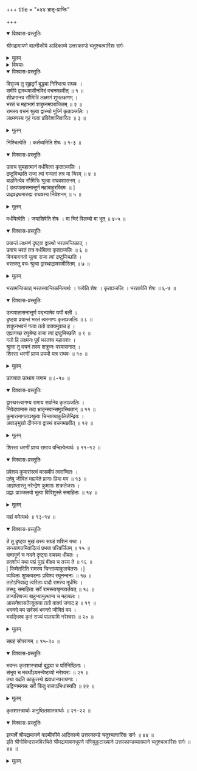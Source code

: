 +++
title = "०४४ भ्रातृ-प्राप्तिः"

+++

<details open><summary>विश्वास-प्रस्तुतिः</summary>

श्रीमद्रामायणे वाल्मीकीये आदिकाव्ये उत्तरकाण्डे चतुश्चत्वारिंशः सर्गः
</details>

<details><summary>मूलम्</summary>

श्रीमद्रामायणे वाल्मीकीये आदिकाव्ये उत्तरकाण्डे चतुश्चत्वारिंशः सर्गः
</details>

<details><summary>विषयाः</summary>

रामेण सभायां सर्वजन-विसर्जन-पूर्वकं  
भ्रातृषु पौरापवाद-निवेदनेच्छया  
दूतं प्रति तद्-आनयन-चोदना ॥ १ ॥  
दूताहूतैर् लक्ष्मणादिभिः सत्वरं राम-समीपम् एत्य  
तन्-मुख-वैवर्ण्य-निर्वर्णनेन-विषण्णतया  
समणामम् उपवेशनम् ॥ २ ॥
</details>

<details open><summary>विश्वास-प्रस्तुतिः</summary>

विसृज्य तु सुहृद्वर्गं बुद्ध्या निश्चित्य राघवः ।  
समीपे द्वास्थमासीनमिदं वचनमब्रवीत् ॥ १ ॥  
शीघ्रमानय सौमित्रिं लक्ष्मणं शुभलक्षणम् ।  
भरतं च महाभागं शत्रुघ्नमपराजितम् ॥ २ ॥  
रामस्य वचनं श्रुत्वा द्वास्थो मूर्ध्नि कृताञ्जलिः ।  
लक्ष्मणस्य गृहं गत्वा प्रविवेशानिवारितः ॥ ३ ॥
</details>

<details><summary>मूलम्</summary>

विसृज्य तु सुहृद्वर्गं बुद्ध्या निश्चित्य राघवः ।  
समीपे द्वास्थमासीनमिदं वचनमब्रवीत् ॥ १ ॥  
शीघ्रमानय सौमित्रिं लक्ष्मणं शुभलक्षणम् ।  
भरतं च महाभागं शत्रुघ्नमपराजितम् ॥ २ ॥  
रामस्य वचनं श्रुत्वा द्वास्थो मूर्ध्नि कृताञ्जलिः ।  
लक्ष्मणस्य गृहं गत्वा प्रविवेशानिवारितः ॥ ३ ॥
</details>

निश्चित्येति । कर्तव्यमिति शेषः ॥ १-३ ॥

<details open><summary>विश्वास-प्रस्तुतिः</summary>

उवाच सुमहात्मानं वर्धयित्वा कृताञ्जलिः ।  
द्रष्टुमिच्छति राजा त्वां गम्यतां तत्र मा चिरम् ॥ ४ ॥  
बाढमित्येव सौमित्रिः श्रुत्वा राघवशासनम् ।  
\[ उत्पपातासनात्तूर्ण महाबाहुररिंदमः ॥ \]  
प्राद्रवद्रथमारुह्य राघवस्य निवेशनम् ॥ ५ ॥
</details>

<details><summary>मूलम्</summary>

उवाच सुमहात्मानं वर्धयित्वा कृताञ्जलिः ।  
द्रष्टुमिच्छति राजा त्वां गम्यतां तत्र मा चिरम् ॥ ४ ॥  
बाढमित्येव सौमित्रिः श्रुत्वा राघवशासनम् ।  
\[ उत्पपातासनात्तूर्ण महाबाहुररिंदमः ॥ \]  
प्राद्रवद्रथमारुह्य राघवस्य निवेशनम् ॥ ५ ॥
</details>

वर्धयित्वेति । जयाशिषेति शेषः । मा चिरं विलम्बो मा भूत् ॥ ४-५ ॥

<details open><summary>विश्वास-प्रस्तुतिः</summary>

प्रयान्तं लक्ष्मणं दृष्ट्वा द्वास्थो भरतमन्तिकात् ।  
उवाच भरतं तत्र वर्धयित्वा कृताञ्जलिः ॥ ६ ॥  
विनयावनतो भूत्वा राजा त्वां द्रष्टुमिच्छति ।  
भरतस्तु वचः श्रुत्वा द्वास्थाद्रामसमीरितम् ॥ ७ ॥
</details>

<details><summary>मूलम्</summary>

प्रयान्तं लक्ष्मणं दृष्ट्वा द्वास्थो भरतमन्तिकात् ।  
उवाच भरतं तत्र वर्धयित्वा कृताञ्जलिः ॥ ६ ॥  
विनयावनतो भूत्वा राजा त्वां द्रष्टुमिच्छति ।  
भरतस्तु वचः श्रुत्वा द्वास्थाद्रामसमीरितम् ॥ ७ ॥
</details>

भरतमन्तिकात् भरतस्यान्तिकमित्यर्थः । गत्वेति शेषः । कृताञ्जलिः । भरतायेति शेषः ॥ ६-७ ॥

<details open><summary>विश्वास-प्रस्तुतिः</summary>

उत्पपातासनात्तूर्ण पद्भ्यामेव ययौ बली ।  
दृष्ट्वा प्रयान्तं भरतं त्वरमाणः कृताञ्जलिः ॥ ८ ॥  
शत्रुघ्नभवनं गत्वा ततो वाक्यमुवाच ह ।  
एह्यागच्छ रघुश्रेष्ठ राजा त्वां द्रष्टुमिच्छति ॥ ९ ॥  
गतो हि लक्ष्मणः पूर्वं भरतश्व महायशाः ।  
श्रुत्वा तु वचनं तस्य शत्रुघ्नः परमासनात् ।  
शिरसा धरणीं प्राप्य प्रययौ यत्र राघवः ॥ १० ॥
</details>

<details><summary>मूलम्</summary>

उत्पपातासनात्तूर्ण पद्भ्यामेव ययौ बली ।  
दृष्ट्वा प्रयान्तं भरतं त्वरमाणः कृताञ्जलिः ॥ ८ ॥  
शत्रुघ्नभवनं गत्वा ततो वाक्यमुवाच ह ।  
एह्यागच्छ रघुश्रेष्ठ राजा त्वां द्रष्टुमिच्छति ॥ ९ ॥  
गतो हि लक्ष्मणः पूर्वं भरतश्व महायशाः ।  
श्रुत्वा तु वचनं तस्य शत्रुघ्नः परमासनात् ।  
शिरसा धरणीं प्राप्य प्रययौ यत्र राघवः ॥ १० ॥
</details>

उत्पपात उत्थाय जगाम ॥ ८-१० ॥

<details open><summary>विश्वास-प्रस्तुतिः</summary>

द्वास्थस्त्वागम्य रामाय सर्वानेव कृताञ्जलिः ।  
निवेदयामास तदा भ्रातृन्स्वान्समुपस्थितान् ॥ ११ ॥  
कुमारानागताञ्श्रुत्वा चिन्ताव्याकुलितेन्द्रियः ।  
अवाङ्मुखो दीनमना द्वास्थं वचनमब्रवीत् ॥ १२ ॥
</details>

<details><summary>मूलम्</summary>

द्वास्थस्त्वागम्य रामाय सर्वानेव कृताञ्जलिः ।  
निवेदयामास तदा भ्रातृन्स्वान्समुपस्थितान् ॥ ११ ॥  
कुमारानागताञ्श्रुत्वा चिन्ताव्याकुलितेन्द्रियः ।  
अवाङ्मुखो दीनमना द्वास्थं वचनमब्रवीत् ॥ १२ ॥
</details>

शिरसा धरणीं प्राप्य रामाय वन्दित्वेत्यर्थः ॥ ११-१२ ॥

<details open><summary>विश्वास-प्रस्तुतिः</summary>

प्रवेशय कुमारांस्त्वं मत्समीपं त्वरान्वितः ।  
एतेषु जीवितं मह्यमेते प्राणाः प्रिया मम ॥ १३ ॥  
आज्ञप्तास्तु नरेन्द्रेण कुमाराः शक्रतेजसः ।  
प्रह्वाः प्राञ्जलयो भूत्वा विविशुस्ते समाहिताः ॥ १४ ॥
</details>

<details><summary>मूलम्</summary>

प्रवेशय कुमारांस्त्वं मत्समीपं त्वरान्वितः ।  
एतेषु जीवितं मह्यमेते प्राणाः प्रिया मम ॥ १३ ॥  
आज्ञप्तास्तु नरेन्द्रेण कुमाराः शक्रतेजसः ।  
प्रह्वाः प्राञ्जलयो भूत्वा विविशुस्ते समाहिताः ॥ १४ ॥
</details>

मह्यं ममेत्यर्थः ॥ १३-१४ ॥

<details open><summary>विश्वास-प्रस्तुतिः</summary>

ते तु दृष्ट्वा मुखं तस्य सग्रहं शशिनं यथा ।  
सन्ध्यागतमिवादित्यं प्रभया परिवर्जितम् ॥ १५ ॥  
बाष्पपूर्ण च नयने दृष्ट्वा रामस्य धीमतः ।  
हतशोभं यथा पद्मं मुखं वीक्ष्य च तस्य ते ॥ १६ ॥  
\[ किमेतदिति रामस्य चिन्ताव्याकुलचेतसः ।\]  
व्यथिताः शुष्कवदनाः प्रविश्य रघुनन्दनाः ॥ १७ ॥  
ततोऽभिवाद्य त्वरिताः पादौ रामस्य मूर्धभिः ।  
तस्थुः समाहिताः सर्वे रामस्त्वश्रृण्यवर्तयत् ॥ १८ ॥  
तान्परिष्वज्य बाहुभ्यामुत्थाप्य च महाबलः ।  
आसनेष्वासतेत्युक्त्वा ततो वाक्यं जगाद ह ॥ १९ ॥  
भवन्तो मम सर्वस्वं भवन्तो जीवितं मम ।  
भवद्भिश्व कृतं राज्यं पालयामि नरेश्वराः ॥ २० ॥
</details>

<details><summary>मूलम्</summary>

ते तु दृष्ट्वा मुखं तस्य सग्रहं शशिनं यथा ।  
सन्ध्यागतमिवादित्यं प्रभया परिवर्जितम् ॥ १५ ॥  
बाष्पपूर्ण च नयने दृष्ट्वा रामस्य धीमतः ।  
हतशोभं यथा पद्मं मुखं वीक्ष्य च तस्य ते ॥ १६ ॥  
\[ किमेतदिति रामस्य चिन्ताव्याकुलचेतसः ।\]  
व्यथिताः शुष्कवदनाः प्रविश्य रघुनन्दनाः ॥ १७ ॥  
ततोऽभिवाद्य त्वरिताः पादौ रामस्य मूर्धभिः ।  
तस्थुः समाहिताः सर्वे रामस्त्वश्रृण्यवर्तयत् ॥ १८ ॥  
तान्परिष्वज्य बाहुभ्यामुत्थाप्य च महाबलः ।  
आसनेष्वासतेत्युक्त्वा ततो वाक्यं जगाद ह ॥ १९ ॥  
भवन्तो मम सर्वस्वं भवन्तो जीवितं मम ।  
भवद्भिश्व कृतं राज्यं पालयामि नरेश्वराः ॥ २० ॥
</details>

सग्रहं सोपरागम् ॥ १५-२० ॥

<details open><summary>विश्वास-प्रस्तुतिः</summary>

भवन्तः कृतशास्त्रार्था बुद्ध्या च परिनिष्ठिताः ।  
संभूय च मदर्थोऽयमन्वेष्टव्यो नरेश्वराः ॥ २१ ॥  
तथा वदति काकुत्स्थे ह्यवधानपरायणाः ।  
उद्विग्नमनसः सर्वे किंतु राजाऽभिधास्यति ॥ २२ ॥
</details>

<details><summary>मूलम्</summary>

भवन्तः कृतशास्त्रार्था बुद्ध्या च परिनिष्ठिताः ।  
संभूय च मदर्थोऽयमन्वेष्टव्यो नरेश्वराः ॥ २१ ॥  
तथा वदति काकुत्स्थे ह्यवधानपरायणाः ।  
उद्विग्नमनसः सर्वे किंतु राजाऽभिधास्यति ॥ २२ ॥
</details>

कृतशास्त्रार्थाः अनुष्ठितशास्त्रार्थाः ॥ २१-२२ ॥

<details open><summary>विश्वास-प्रस्तुतिः</summary>

इत्यार्षे श्रीमद्रामायणे वाल्मीकीये आदिकाव्ये उत्तरकाण्डे चतुश्चत्वारिंशः सर्गः ॥ ४४ ॥  
इति श्रीगोविन्दराजविरचिते श्रीमद्रामायणभूपणे मणिमुकुटाख्याने उत्तरकाण्डव्याख्याने चतुश्चत्वारिंशः सर्गः ॥ ४४ ॥
</details>

<details><summary>मूलम्</summary>

इत्यार्षे श्रीमद्रामायणे वाल्मीकीये आदिकाव्ये उत्तरकाण्डे चतुश्चत्वारिंशः सर्गः ॥ ४४ ॥  
इति श्रीगोविन्दराजविरचिते श्रीमद्रामायणभूपणे मणिमुकुटाख्याने उत्तरकाण्डव्याख्याने चतुश्चत्वारिंशः सर्गः ॥ ४४ ॥
</details>

